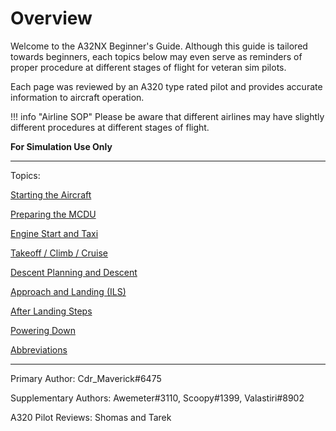 # Overview

Welcome to the A32NX Beginner's Guide. Although this guide is tailored towards beginners, each topics below may even serve as reminders of proper procedure at different stages of flight for veteran sim pilots.

Each page was reviewed by an A320 type rated pilot and provides accurate information to aircraft operation.

!!! info "Airline SOP"
    Please be aware that different airlines may have slightly different procedures at different stages of flight.

**For Simulation Use Only**

---

Topics:

[Starting the Aircraft](starting-the-aircraft.md)

[Preparing the MCDU](preparing-mcdu.md)

[Engine Start and Taxi](engine-start-taxi.md)

[Takeoff / Climb / Cruise](takeoff-climb-cruise.md)

[Descent Planning and Descent](descent.md#descent-planning-and-descent)

[Approach and Landing (ILS)](landing.md)

[After Landing Steps](after-landing.md)

[Powering Down](powering-down.md)

[Abbreviations](abbreviations.md)

---

Primary Author: Cdr_Maverick#6475

Supplementary Authors: Awemeter#3110, Scoopy#1399, Valastiri#8902

A320 Pilot Reviews: Shomas and Tarek
